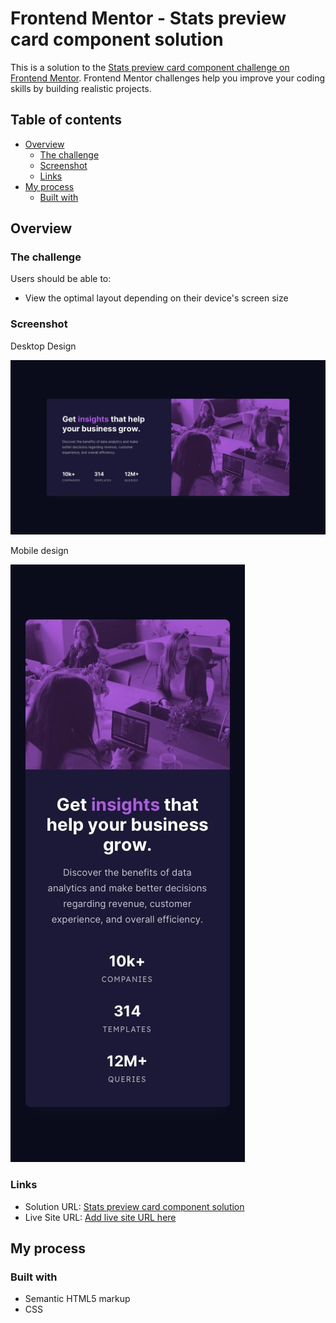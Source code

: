 # Frontend Mentor - Stats preview card component solution

This is a solution to the [Stats preview card component challenge on Frontend Mentor](https://www.frontendmentor.io/challenges/stats-preview-card-component-8JqbgoU62). Frontend Mentor challenges help you improve your coding skills by building realistic projects. 

## Table of contents


- [Overview](#overview)
  - [The challenge](#the-challenge)
  - [Screenshot](#screenshot)
  - [Links](#links)
- [My process](#my-process)
  - [Built with](#built-with)


## Overview

### The challenge

Users should be able to:

- View the optimal layout depending on their device's screen size

### Screenshot

Desktop Design

![](design/desktop-design.jpg)

Mobile design

![](design/mobile-design.jpg)

### Links

- Solution URL: [Stats preview card component solution](https://www.frontendmentor.io/solutions/stats-preview-card-component-0oXSnnEn9m)
- Live Site URL: [Add live site URL here](https://jpbyte.github.io/C-Users-Pichau-Desktop-Projetos-stats-preview-card-component/)

## My process

### Built with

- Semantic HTML5 markup
- CSS
